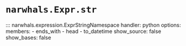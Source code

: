 # `narwhals.Expr.str`

::: narwhals.expression.ExprStringNamespace
    handler: python
    options:
      members:
        - ends_with
        - head
        - to_datetime
      show_source: false
      show_bases: false
